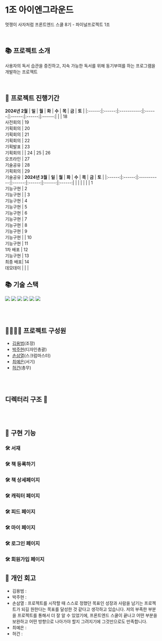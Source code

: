# 1조 아이엔그라운드

멋쟁이 사자처럼 프론트엔드 스쿨 8기 - 파이널프로젝트 1조 <br>

<br>

## 📚 프로젝트 소개

사용자의 독서 습관을 증진하고, 지속 가능한 독서를 위해 동기부여를 하는 프로그램을 개발하는 프로젝트 </h4>

<br>

## 📅 프로젝트 진행기간

**2024년 2월**
| **일** | **월** | **화** | **수** | **목** | **금** | **토** |
|:------:|:------:|:-----------:|:------:|:------:|:------:|:------:|
| | 18<br/>사전회의 | 19<br/>기획회의 | 20<br/>기획회의 | 21<br/>기획회의 | 22<br/>기획발표 | 23<br/>기획회의 |
| 24 | 25 | 26 <br/>오프라인 | 27<br/>기술공유 | 28<br/>기획회의 | 29<br/>기술공유 |
**2024년 3월**
| **일** | **월** | **화** | **수** | **목** | **금** | **토** |
|:------:|:------:|:-----------:|:------:|:------:|:------:|:------:|
| | | | | | 1<br/>기능구현 | 2<br/>기능구현 |
| 3<br/>기능구현 | 4<br/>기능구현 | 5<br/>기능구현 | 6<br/>기능구현 | 7<br/>기능구현 | 8<br/>기능구현 | 9<br/>기능구현 |
| 10<br/>기능구현 | 11<br/>1차 배포 | 12<br/>기능구현 | 13<br/>최종 배포| 14<br/>데모데이 | | |
<br>

## 📚 기술 스택

<div>
  <img src="https://img.shields.io/badge/HTML5-E34F26?style=flat-square&logo=html5&logoColor=white"/>
  <img src="https://img.shields.io/badge/Tailwind CSS-06B6D4?style=flat-square&logo=Tailwind CSS&logoColor=white"/>
  <img src="https://img.shields.io/badge/JavaScript-F7DF1E?style=flat-square&logo=javascript&logoColor=black"/> 
  <img src="https://img.shields.io/badge/Git-F05032?style=flat-square&logo=git&logoColor=white"/>
  <img src="https://img.shields.io/badge/GitHub-181717?style=flat-square&logo=GitHub&logoColor=white"/>
  <img src="https://img.shields.io/badge/pocketbase-B8DBE4?style=flat-square&logo=pocketbase&logoColor=black">
</div>

<br><br>

## 👨‍👩‍👧‍👧 프로젝트 구성원

- [김용범](https://github.com/DragonTiger92)(조장)
- [박주현](https://github.com/juhyuny)(디자인총괄)
- [손삼열](https://github.com/Samuel-0930)(스크럼마스터)
- [최예은](https://github.com/yen815)(서기)
- [허건](https://github.com/HHeoGeon)(총무)

<br><br>

## 디렉터리 구조 :open_file_folder:

<br><br>

## 📜 구현 기능

### 🛠 서재

### 🛠 책 등록하기

### 🛠 책 상세페이지

### 🛠 캐릭터 페이지

### 🛠 피드 페이지

### 🛠 마이 페이지

### 🛠 로그인 페이지

### 🛠 회원가입 페이지

## 💜 개인 회고

- 김용범 :
- 박주현 :
- 손삼열 : 프로젝트를 시작할 때 스스로 정했던 목표인 성장과 사람을 남기는 프로젝트가 되길 원한다는 목표를 달성한 것 같다고 생각하고 있습니다. 저의 부족한 부분을 프로젝트를 통해서 더 잘 알 수 있었기에, 프론트엔드 스쿨이 끝나고 어떤 부분을 보완하고 어떤 방향으로 나아가야 할지 그려지기에 그것만으로도 만족합니다.
- 최예은 :
- 허건 :
